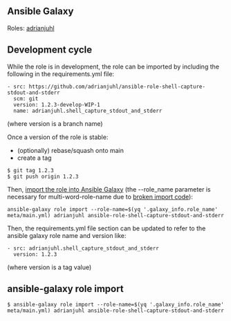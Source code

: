 
## Ansible Galaxy

Roles: [adrianjuhl](https://galaxy.ansible.com/ui/standalone/namespaces/165/)

## Development cycle

While the role is in development, the role can be imported by including the following in the requirements.yml file:
```
- src: https://github.com/adrianjuhl/ansible-role-shell-capture-stdout-and-stderr
  scm: git
  version: 1.2.3-develop-WIP-1
  name: adrianjuhl.shell_capture_stdout_and_stderr
```
(where version is a branch name)

Once a version of the role is stable:
- (optionally) rebase/squash onto main
- create a tag
```
$ git tag 1.2.3
$ git push origin 1.2.3
```

Then, [import the role into Ansible Galaxy](https://ansible.readthedocs.io/projects/galaxy-ng/en/latest/community/userguide.html#importing-roles) (the --role_name parameter is necessary for multi-word-role-name due to [broken import code](https://forum.ansible.com/t/ansible-galaxy-s-role-import-enhancements-and-fixes-for-the-new-year/3206/3)):
```
ansible-galaxy role import --role-name=$(yq '.galaxy_info.role_name' meta/main.yml) adrianjuhl ansible-role-shell-capture-stdout-and-stderr
```

Then, the requirements.yml file section can be updated to refer to the ansible galaxy role name and version like:
```
- src: adrianjuhl.shell_capture_stdout_and_stderr
  version: 1.2.3
```
(where version is a tag value)


## ansible-galaxy role import
```
$ ansible-galaxy role import --role-name=$(yq '.galaxy_info.role_name' meta/main.yml) adrianjuhl ansible-role-shell-capture-stdout-and-stderr
```
